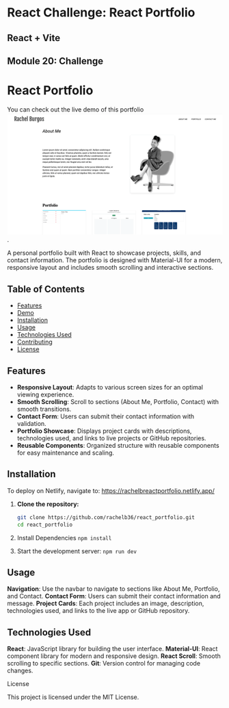 # React Challenge: React Portfolio
## React + Vite
## Module 20: Challenge


# React Portfolio
You can check out the live demo of this portfolio 
![screenshot](src/assets/portfolio_screenshot.png).

A personal portfolio built with React to showcase projects, skills, and contact information. The portfolio is designed with Material-UI for a modern, responsive layout and includes smooth scrolling and interactive sections.

## Table of Contents
- [Features](#features)
- [Demo](#demo)
- [Installation](#installation)
- [Usage](#usage)
- [Technologies Used](#technologies-used)
- [Contributing](#contributing)
- [License](#license)

## Features

- **Responsive Layout**: Adapts to various screen sizes for an optimal viewing experience.
- **Smooth Scrolling**: Scroll to sections (About Me, Portfolio, Contact) with smooth transitions.
- **Contact Form**: Users can submit their contact information with validation.
- **Portfolio Showcase**: Displays project cards with descriptions, technologies used, and links to live projects or GitHub repositories.
- **Reusable Components**: Organized structure with reusable components for easy maintenance and scaling.

## Installation

To deploy on Netlify, navigate to:
<https://rachelbreactportfolio.netlify.app/>


1. **Clone the repository:**
   ```bash
   git clone https://github.com/rachelb36/react_portfolio.git
   cd react_portfolio

2. Install Dependencies
`npm install `

3. Start the development server:
`npm run dev`

## Usage

**Navigation**: Use the navbar to navigate to sections like About Me, Portfolio, and Contact.
**Contact Form**: Users can submit their contact information and message.
**Project Cards**: Each project includes an image, description, technologies used, and links to the live app or GitHub repository.

## Technologies Used
**React**: JavaScript library for building the user interface.
**Material-UI**: React component library for modern and responsive design.
**React Scroll**: Smooth scrolling to specific sections.
**Git**: Version control for managing code changes.

License

This project is licensed under the MIT License.


